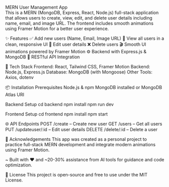 MERN User Management App <br>
This is a MERN (MongoDB, Express, React, Node.js) full-stack application that allows users to create, view, edit, and delete user details including name, email, and image URL. The frontend includes smooth animations using Framer Motion for a better user experience.

✨ Features
✅ Add new users (Name, Email, Image URL)
👀 View all users in a clean, responsive UI
📝 Edit user details
❌ Delete users
🎬 Smooth UI animations powered by Framer Motion
⚙️ Backend with Express.js & MongoDB
🎯 RESTful API Integration

🚀 Tech Stack
Frontend: React, Tailwind CSS, Framer Motion
Backend: Node.js, Express.js
Database: MongoDB (with Mongoose)
Other Tools: Axios, dotenv

📦 Installation
Prerequisites
Node.js & npm
MongoDB installed or MongoDB Atlas URI


Backend Setup
cd backend
npm install
npm run dev

Frontend Setup
cd frontend
npm install
npm start

🌐 API Endpoints
POST /create – Create new user
GET /users – Get all users
PUT /updateuser/:id – Edit user details
DELETE /delete/:id – Delete a user

🙌 Acknowledgements
This app was created as a personal project to practice full-stack MERN development and integrate modern animations using Framer Motion.

~ Built with ❤️ and ~20-30% assistance from AI tools for guidance and code optimization.

📄 License
This project is open-source and free to use under the MIT License.
